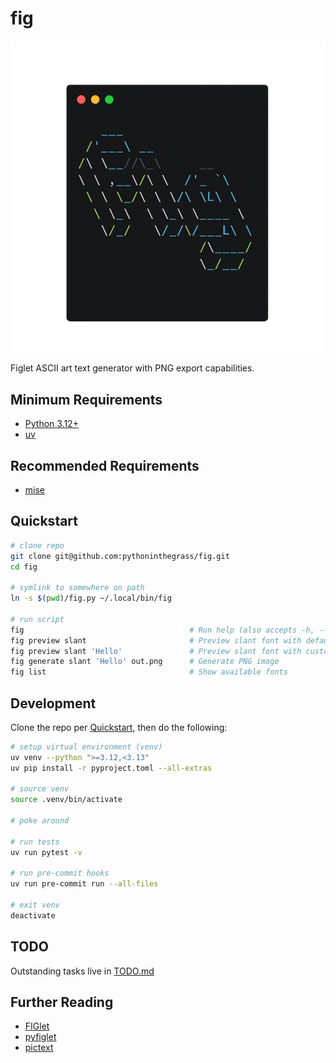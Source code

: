 # fig 

<div align="center">
    <img src="static/logo.png" alt="fig">
</div>


Figlet ASCII art text generator with PNG export capabilities.

## Minimum Requirements

* [Python 3.12+](https://www.python.org/downloads/release/python-3120/)
* [uv](https://docs.astral.sh/uv/)

## Recommended Requirements

* [mise](https://mise.jdx.dev/getting-started.html)

## Quickstart

```bash
# clone repo
git clone git@github.com:pythoninthegrass/fig.git
cd fig

# symlink to somewhere on path
ln -s $(pwd)/fig.py ~/.local/bin/fig

# run script
fig                                     # Run help (also accepts -h, --help)
fig preview slant                       # Preview slant font with default text
fig preview slant 'Hello'               # Preview slant font with custom text
fig generate slant 'Hello' out.png      # Generate PNG image
fig list                                # Show available fonts
```

## Development

Clone the repo per [Quickstart](#quickstart), then do the following:

```bash
# setup virtual environment (venv)
uv venv --python ">=3.12,<3.13"
uv pip install -r pyproject.toml --all-extras

# source venv
source .venv/bin/activate

# poke around

# run tests
uv run pytest -v

# run pre-commit hooks
uv run pre-commit run --all-files

# exit venv
deactivate
```

## TODO

Outstanding tasks live in [TODO.md](TODO.md)

## Further Reading

* [FIGlet](http://www.figlet.org/)
* [pyfiglet](https://github.com/pwaller/pyfiglet)
* [pictext](https://pictex.readthedocs.io/)
